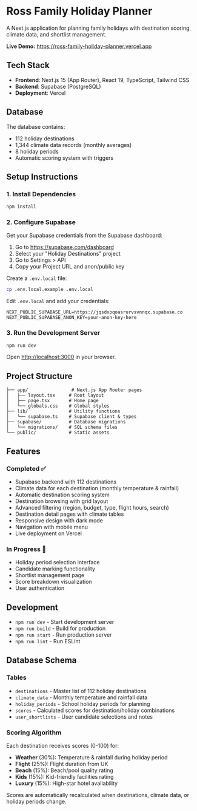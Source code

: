 # Ross Family Holiday Planner

A Next.js application for planning family holidays with destination scoring, climate data, and shortlist management.

**Live Demo:** https://ross-family-holiday-planner.vercel.app

## Tech Stack

- **Frontend**: Next.js 15 (App Router), React 19, TypeScript, Tailwind CSS
- **Backend**: Supabase (PostgreSQL)
- **Deployment**: Vercel

## Database

The database contains:
- 112 holiday destinations
- 1,344 climate data records (monthly averages)
- 8 holiday periods
- Automatic scoring system with triggers

## Setup Instructions

### 1. Install Dependencies

```bash
npm install
```

### 2. Configure Supabase

Get your Supabase credentials from the Supabase dashboard:
1. Go to https://supabase.com/dashboard
2. Select your "Holiday Destinations" project
3. Go to Settings > API
4. Copy your Project URL and anon/public key

Create a `.env.local` file:

```bash
cp .env.local.example .env.local
```

Edit `.env.local` and add your credentials:

```env
NEXT_PUBLIC_SUPABASE_URL=https://jqsdxpqoasrurvsvnnqx.supabase.co
NEXT_PUBLIC_SUPABASE_ANON_KEY=your-anon-key-here
```

### 3. Run the Development Server

```bash
npm run dev
```

Open [http://localhost:3000](http://localhost:3000) in your browser.

## Project Structure

```
├── app/                # Next.js App Router pages
│   ├── layout.tsx     # Root layout
│   ├── page.tsx       # Home page
│   └── globals.css    # Global styles
├── lib/               # Utility functions
│   └── supabase.ts    # Supabase client & types
├── supabase/          # Database migrations
│   └── migrations/    # SQL schema files
└── public/            # Static assets
```

## Features

### Completed ✅
- Supabase backend with 112 destinations
- Climate data for each destination (monthly temperature & rainfall)
- Automatic destination scoring system
- Destination browsing with grid layout
- Advanced filtering (region, budget, type, flight hours, search)
- Destination detail pages with climate tables
- Responsive design with dark mode
- Navigation with mobile menu
- Live deployment on Vercel

### In Progress 🚧
- Holiday period selection interface
- Candidate marking functionality
- Shortlist management page
- Score breakdown visualization
- User authentication

## Development

- `npm run dev` - Start development server
- `npm run build` - Build for production
- `npm run start` - Run production server
- `npm run lint` - Run ESLint

## Database Schema

### Tables
- `destinations` - Master list of 112 holiday destinations
- `climate_data` - Monthly temperature and rainfall data
- `holiday_periods` - School holiday periods for planning
- `scores` - Calculated scores for destination/holiday combinations
- `user_shortlists` - User candidate selections and notes

### Scoring Algorithm

Each destination receives scores (0-100) for:
- **Weather** (30%): Temperature & rainfall during holiday period
- **Flight** (25%): Flight duration from UK
- **Beach** (15%): Beach/pool quality rating
- **Kids** (15%): Kid-friendly facilities rating
- **Luxury** (15%): High-star hotel availability

Scores are automatically recalculated when destinations, climate data, or holiday periods change.
